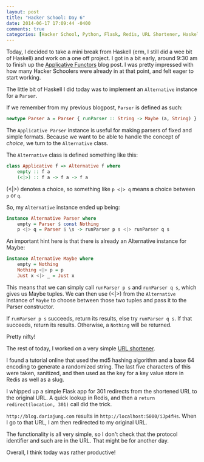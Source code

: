 ```yaml
---
layout: post
title: "Hacker School: Day 6"
date: 2014-06-17 17:09:44 -0400
comments: true
categories: [Hacker School, Python, Flask, Redis, URL Shortener, Haskell]
---
```


Today, I decided to take a mini break from Haskell (erm, I still did a wee bit of Haskell) and work on a one off project. I got in a bit early, around 9:30 am to finish up the [Applicative Functors](http://localhost:4000/blog/2014/06/16/applicative-functors/) blog post. I was pretty impressed with how many Hacker Schoolers were already in at that point, and felt eager to start working. 

The little bit of Haskell I did today was to implement an ```Alternative``` instance for a ```Parser```.

If we remember from my previous blogpost, ```Parser``` is defined as such:

```haskell 
newtype Parser a = Parser { runParser :: String -> Maybe (a, String) }
```

The ```Applicative Parser``` instance is useful for making parsers of fixed and simple formats. Because we want to be able to handle
the concept of *choice*, we turn to the ```Alternative``` class.

The ```Alternative``` class is defined something like this:

```haskell
class Applicative f => Alternative f where
    empty :: f a
    (<|>) :: f a -> f a -> f a
```

(<|>) denotes a choice, so something like ```p <|> q``` means a choice between ```p``` or ```q```.

So, my ```Alternative``` instance ended up being:

```haskell
instance Alternative Parser where
    empty = Parser $ const Nothing
    p <|> q = Parser $ \s -> runParser p s <|> runParser q s
```

An important hint here is that there is already an Alternative instance for Maybe:

```haskell
instance Alternative Maybe where
    empty = Nothing
    Nothing <|> p = p
    Just x <|> _ = Just x
```

This means that we can simply call ```runParser p s``` and ```runParser q s```, which gives us Maybe tuples. We can then use (<|>) from the ```Alternative``` instance of ```Maybe``` to choose between those two tuples and pass it to the Parser constructor.

If ```runParser p s``` succeeds, return its results, else try ```runParser q s```. If that succeeds, return its results. Otherwise, a ```Nothing``` will be returned.

Pretty nifty!

The rest of today, I worked on a very simple [URL shortener](https://github.com/dariajung/url_shortener). 

I found a tutorial online that used the md5 hashing algorithm and a base 64 encoding to generate a randomized string. The last five characters of this were taken, sanitized, and then used as the key for a key value store in Redis as well as a slug. 

I whipped up a simple Flask app for 301 redirects from the shortened URL to the original URL. A quick lookup in Redis, and then a ```return redirect(location, 301)``` call did the trick. 

```http://blog.dariajung.com``` results in ```http://localhost:5000/iJp4fHs```. When I go to that URL, I am then redirected to my original URL.

The functionality is all very simple, so I don't check that the protocol identifier and such are in the URL. That might be for another day.

Overall, I think today was rather productive! 
